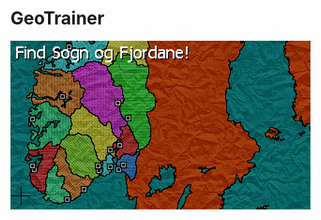 # GeoTrainer

![alt text](https://raw.githubusercontent.com/O-Boll/geotrainer/master/media/screenshot_sogn_og_fjordane.png)
